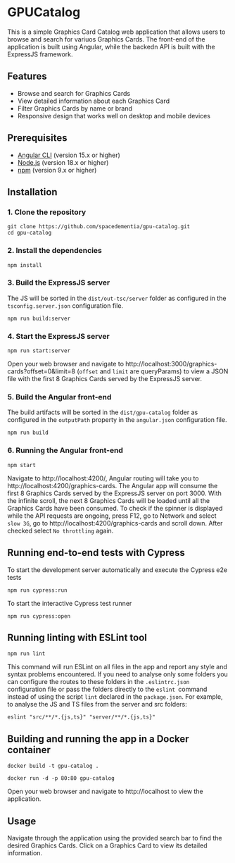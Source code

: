 # GPUCatalog

This is a simple Graphics Card Catalog web application that allows users to browse and search for variuos Graphics Cards. The front-end of the application is built using Angular, while the backedn API is built with the ExpressJS framework.

## Features

- Browse and search for Graphics Cards
- View detailed information about each Graphics Card
- Filter Graphics Cards by name or brand
- Responsive design that works well on desktop and mobile devices

## Prerequisites

- [Angular CLI](https://angular.io/cli) (version 15.x or higher)
- [Node.js](https://nodejs.org/en) (version 18.x or higher)
- [npm](https://www.npmjs.com/) (version 9.x or higher)

## Installation

### 1. Clone the repository     
  ```
  git clone https://github.com/spacedementia/gpu-catalog.git
  cd gpu-catalog
  ```
  
### 2. Install the dependencies

```
npm install
```

### 3. Build the ExpressJS server

The JS will be sorted in the `dist/out-tsc/server` folder as configured in the `tsconfig.server.json` configuration file.

```
npm run build:server
```

### 4. Start the ExpressJS server  

```
npm run start:server
```

Open your web browser and navigate to http://localhost:3000/graphics-cards?offset=0&limit=8 (`offset` and `limit` are queryParams) to view a JSON file with the first 8 Graphics Cards served by the ExpressJS server.

### 5. Build the Angular front-end

The build artifacts will be sorted in the `dist/gpu-catalog` folder as configured in the `outputPath` property in the `angular.json` configuration file.

```
npm run build
```

### 6. Running the Angular front-end

```
npm start
```

Navigate to http://localhost:4200/, Angular routing will take you to http://localhost:4200/graphics-cards. 
The Angular app will consume the first 8 Graphics Cards served by the ExpressJS server on port 3000. With the infinite scroll, the next 8 Graphics Cards will be loaded until all the Graphics Cards have been consumed.
To check if the spinner is displayed while the API requests are ongoing, press F12, go to Network and select `slow 3G`, go to http://localhost:4200/graphics-cards and scroll down. After checked select `No throttling` again.

## Running end-to-end tests with Cypress

To start the development server automatically and execute the Cypress e2e tests

```
npm run cypress:run
```

To start the interactive Cypress test runner

```
npm run cypress:open
```

## Running linting with ESLint tool

```
npm run lint
```

This command will run ESLint on all files in the app and report any style and syntax problems encountered. If you need to analyse only some folders you can configure the routes to these folders in the `.eslintrc.json` configuration file or pass the folders directly to the `eslint `command instead of using the script `lint` declared in the `package.json`. For example, to analyse the JS and TS files from the server and src folders:  

```
eslint "src/**/*.{js,ts}" "server/**/*.{js,ts}"
```

## Building and running the app in a Docker container

```
docker build -t gpu-catalog .
```

```
docker run -d -p 80:80 gpu-catalog
```

Open your web browser and navigate to http://localhost to view the application.

## Usage

Navigate through the application using the provided search bar to find the desired Graphics Cards. Click on a Graphics Card to view its detailed information.

